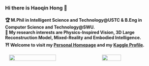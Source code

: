 ### Hi there is Haoqin Hong 👋

#### 🏆 M.Phil in Intelligent Science and Technology@USTC & B.Eng in Computer Science and Technology@SWU. <br> 🧐 My research interests are Physics-Inspired Vision, 3D Large Reconstruction Model, Mixed-Reality and Embodied Intelligence. <br> ⛩️ Welcome to visit my [Personal Homepage](//haoqinhong.github.io/) and my [Kaggle Profile](https://www.kaggle.com/haoqinhong).

<div style="display: flex; justify-content: space-around;">
  <img src="https://github-readme-stats-one-bice.vercel.app/api?username=haoqinhong&show_icons=true&include_all_commits=true&count_private=true&role=OWNER,ORGANIZATION_MEMBER,COLLABORATOR&hide=prs" width="55%" />
  <img src="https://github-readme-stats.vercel.app/api/top-langs/?username=haoqinhong&layout=compact&hide=html,scss,css,shell" width="35%" />
</div>



<!--
**HaoqinHong/haoqinhong** is a ✨ _special_ ✨ repository because its `README.md` (this file) appears on your GitHub profile.

Here are some ideas to get you started:

- 🔭 I’m currently working on ...
- 🌱 I’m currently learning ...
- 👯 I’m looking to collaborate on ...
- 🤔 I’m looking for help with ...
- 💬 Ask me about ...
- 📫 How to reach me: ...
- 😄 Pronouns: ...
- ⚡ Fun fact: ...
-->

